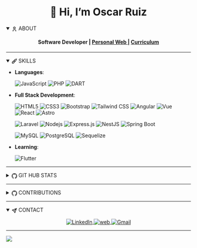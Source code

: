 [Comment: Header]: #

<div align="center">
  <h1 align="center">👋 Hi, I’m Oscar Ruiz</h1>

  <details open>
    <summary align="left">
      <img
        src="icons/User.svg"
        width="15"
        height="15"
        align="center"
        alt="User Icon"
      />
      <span>ABOUT</span>
    </summary>
    <h4 align="center">
      Software Developer |
      <a
        href="https://oscarruiz.site/"
        title="Portfolio"
        target="_blank"
        rel="noopener noreferrer">
        Personal Web
      </a>
      |
      <a
        href="https://oscarruiz.site/"
        title="Curriculum"
        target="_blank"
        rel="noopener noreferrer">
          Curriculum
        </a>
    </h4>
  </details>

</div>

---

<details open>
  <summary>
    <img 
      src="icons/Brush.svg" 
      width="15" 
      height="15" 
      align="center" 
      alt=""/>
    <span>SKILLS</span>
  </summary>

  <p align="center">

- **Languages**:

  ![JavaScript](https://img.shields.io/badge/JavaScript%20-%23F7DF1E.svg?style=for-the-badge&logo=javascript&logoColor=black)
  ![PHP](https://img.shields.io/badge/PHP%20-%234169E1.svg?style=for-the-badge&logo=php&logoColor=white)
  ![DART](https://img.shields.io/badge/DART-0175C2?style=for-the-badge&logo=dart&logoColor=white)

- **Full Stack Development**:

  ![HTML5](https://img.shields.io/badge/HTML5%20-%23E34F26.svg?style=for-the-badge&logo=html5&logoColor=white)
  ![CSS3](https://img.shields.io/badge/CSS%20-%231572B6.svg?style=for-the-badge&logo=css3&logoColor=white)
  ![Bootstrap](https://img.shields.io/badge/Bootstrap%20-%23563D7C.svg?style=for-the-badge&logo=bootstrap&logoColor=white)
  ![Tailwind CSS](https://img.shields.io/badge/Tailwind-38BDF8.svg?style=for-the-badge&logo=tailwind-css&logoColor=white)
  ![Angular](https://img.shields.io/badge/Angular%20-%23dd0031.svg?style=for-the-badge&logo=angular&logoColor=white)
  ![Vue](https://img.shields.io/badge/vue-4FC08D?style=for-the-badge&logo=vue.js&logoColor=fff)
  ![React](https://img.shields.io/badge/React%20-%2320232a.svg?style=for-the-badge&logo=react&logoColor=%2361DAFB)
  ![Astro](https://img.shields.io/badge/Astro-DA510B?style=for-the-badge&logo=astro&logoColor=white)
  
  ![Laravel](https://img.shields.io/badge/Laravel%20-%2320232a.svg?style=for-the-badge&logo=laravel&logoColor=%ff2d20)
  ![Nodejs](https://img.shields.io/badge/Node.js%20-%2343853D.svg?style=for-the-badge&logo=node.js&logoColor=white)
  ![Express.js](https://img.shields.io/badge/Express.js%20-%23404d59.svg?style=for-the-badge&logo=express&logoColor=white)
  ![NestJS](https://img.shields.io/badge/nestjs-%23E0234E.svg?style=for-the-badge&logo=nestjs&logoColor=white)
  ![Spring Boot](https://img.shields.io/badge/spring_boot-6DB33F?style=for-the-badge&logo=springboot&logoColor=fff)

  ![MySQL](https://img.shields.io/badge/MySQL%20-%234169E1.svg?style=for-the-badge&logo=mysql&logoColor=white)
  ![PostgreSQL](https://img.shields.io/badge/PostgreSQL%20-%234169E1.svg?style=for-the-badge&logo=postgresql&logoColor=white)
  ![Sequelize](https://img.shields.io/badge/Sequelize-43B049?style=for-the-badge&logo=Sequelize&logoColor=white)

- **Learning**:
  
  ![Flutter](https://img.shields.io/badge/Flutter-%2302569B.svg?style=for-the-badge&logo=Flutter&logoColor=white)
  

  </p>
</details>

---

<details closed>
  <summary>
      <img 
        src="icons/GitHub.svg"
        width="15"
        height="15"
        align="center"
        alt="Github Icon"/>
      <span>GIT HUB STATS</span>
  </summary>
  <div align="center">
    <div>
      <picture>
        <source
          srcset="https://github-readme-stats-eight-theta.vercel.app/api/top-langs/?username=oscarruiz05&layout=compact&langs_count=8&theme=gotham&hide_border=true"
          media="(prefers-color-scheme: dark)"
        />
        <source
          srcset="https://github-readme-stats-eight-theta.vercel.app/api/top-langs/?username=oscarruiz05&layout=compact&langs_count=8&theme=graywhite&hide_border=false"
          media="(prefers-color-scheme: light), (prefers-color-scheme: no-preference)"
        />
        <img />
      </picture>
    </div>
    <div>
      <picture>
        <source
          srcset="https://github-readme-stats-eight-theta.vercel.app/api?username=oscarruiz05&show_icons=true&theme=gotham&hide_border=true&include_all_commits=true&count_private=true"
          media="(prefers-color-scheme: dark)"
        />
        <source
          srcset="https://github-readme-stats-eight-theta.vercel.app/api?username=oscarruiz05&show_icons=true&theme=graywhite&hide_border=false&include_all_commits=true&count_private=true"
          media="(prefers-color-scheme: light), (prefers-color-scheme: no-preference)"
        />
        <img />
      </picture>
    </div>
  </div>
</details>

---

<details close>
  <summary>
      <img 
        src="icons/GitHub.svg"
        width="15"
        height="15"
        align="center"
        alt="Github Icon"/>
      <span>CONTRIBUTIONS</span>
  </summary>
  <div>
    
- [Cootranshuila](https://cootranshuila.com/)
- [Hermes Cootranshuila](https://hermes.cootranshuila.com/)
- [MetEod](https://eod.metgroupsas.com/)
- [MetPay](https://pay.metgroupsas.com/)
- [Qaddro](https://qaddro.com/)

  </div>
</details>

---

<details open>
  <summary>
    <img src="icons/Send.svg" width="15" height="15" align="center" alt=""/>
    <span>CONTACT</span>
  </summary>
  <div style="margin-top: 10px;">
    <p align="center">
      <a
        href="https://www.linkedin.com/in/oscar-daniel-ruiz-urrea-a340521a0/"
        title="LinkedIn"
        target="_blank"
        rel="noopener noreferrer">
        <img
          align="center"
          src="https://img.shields.io/badge/linkedin-%231DA1F2.svg?style=for-the-badge&logo=linkedin&logoColor=white"
          alt="LinkedIn"
          height="30"/>
      </a>
      <a 
        href="https://oscarruiz.site/"
        title="Personal Web"
        target="blank"
        rel="noopener noreferrer">
        <img
          align="center"
          src="https://img.shields.io/badge/Personal%20Web-000000.svg?style=for-the-badge&logo=react&logoColor=%2361DAFB"
          alt="web"
          height="30"/>
      </a>
      <a 
        href="mailto:oscarruiz2614@gmail.com"
        title="Gmail"
        target="_blank"
        rel="noopener noreferrer">
        <img
          align="center"
          src="https://img.shields.io/badge/gmail-EA4335.svg?style=for-the-badge&logo=gmail&logoColor=white"
          alt="Gmail"
          height="30"/>
      </a>
    </p>
  </div>
</details>

---

[![](https://visitcount.itsvg.in/api?id=oscarruiz05&label=Profile%20Views&pretty=true)](https://visitcount.itsvg.in)

